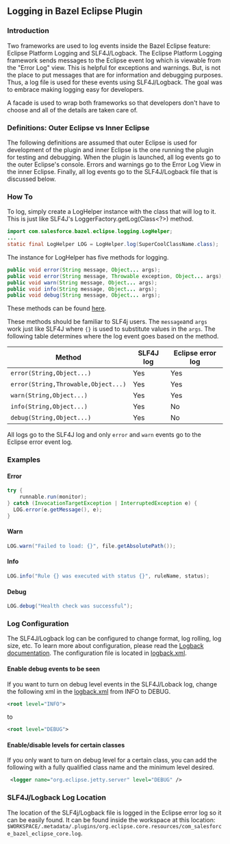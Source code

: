 ## Logging in Bazel Eclipse Plugin

### Introduction
Two frameworks are used to log events inside the Bazel Eclipse feature: Eclipse Platform Logging and SLF4J/Logback.
The Eclipse Platform Logging framework sends messages to the Eclipse event log which is viewable from the "Error Log" view.
This is helpful for exceptions and warnings. But, is not the place to put messages that are for information and debugging purposes.
Thus, a log file is used for these events using SLF4J/Logback. The goal was to embrace making logging easy for developers.

A facade is used to wrap both frameworks so that developers don't have to choose and all of the details are taken care of.

### Definitions: Outer Eclipse vs Inner Eclipse
The following definitions are assumed that outer Eclipse is used for development of the plugin and inner Eclipse is the one running the plugin for testing and debugging.
When the plugin is launched, all log events go to the outer Eclipse's console.
Errors and warnings go to the Error Log View in the inner Eclipse.
Finally, all log events go to the SLF4J/Logback file that is discussed below.

### How To
To log, simply create a LogHelper instance with the class that will log to it.
This is just like SLF4J's LoggerFactory.getLog(Class<?>) method.
```java
import com.salesforce.bazel.eclipse.logging.LogHelper;
...
static final LogHelper LOG = LogHelper.log(SuperCoolClassName.class);
```

The instance for LogHelper has five methods for logging.

```java
public void error(String message, Object... args);
public void error(String message, Throwable exception, Object... args);
public void warn(String message, Object... args);
public void info(String message, Object... args);
public void debug(String message, Object... args);
```
These methods can be found [here](../../plugin-libs/plugin-model/src/main/java/com/salesforce/bazel/eclipse/logging/LogHelper.java).

These methods should be familiar to SLF4j users.
The ```message```and ```args``` work just like SLF4J where ```{}``` is used to substitute values in the ```args```.
The following table determines where the log event goes based on the method.

| Method                                   | SLF4J log | Eclipse error log |
|------------------------------------------|-----------|-------------------|
| ```error(String,Object...)```            | Yes       | Yes               |
| ```error(String,Throwable,Object...)```  | Yes       | Yes               |
| ```warn(String,Object...)```             | Yes       | Yes               |
| ```info(String,Object...)```             | Yes       | No                |
| ```debug(String,Object...)```            | Yes       | No                |

All logs go to the SLF4J log and only ```error``` and ```warn``` events go to the Eclipse error event log.

### Examples

#### Error
```java
try {
    runnable.run(monitor);
} catch (InvocationTargetException | InterruptedException e) {
  LOG.error(e.getMessage(), e);
}
```

#### Warn
```java
LOG.warn("Failed to load: {}", file.getAbsolutePath());
```

#### Info
```java
LOG.info("Rule {} was executed with status {}", ruleName, status);
```

#### Debug
```java
LOG.debug("Health check was successful");
```

### Log Configuration
The SLF4J/Logback log can be configured to change format, log rolling, log size, etc.
To learn more about configuration, please read the [Logback documentation](https://logback.qos.ch/manual/configuration.html).
The configuration file is located in [logback.xml](../../plugin-core/logback.xml).

#### Enable debug events to be seen
If you want to turn on debug level events in the SLF4J/Loback log, change the following xml in the [logback.xml](../../plugin-core/logback.xml) from INFO to DEBUG.
```xml
<root level="INFO">
```
to
```xml
<root level="DEBUG">
```
#### Enable/disable levels for certain classes
If you only want to turn on debug level for a certain class, you can add the following with a fully qualified class name and the minimum level desired.
```xml
 <logger name="org.eclipse.jetty.server" level="DEBUG" />
```
### SLF4J/Logback Log Location
The location of the SLF4j/Logback file is logged in the Eclipse error log so it can be easily found.
It can be found inside the workspace at this location: ```$WORKSPACE/.metadata/.plugins/org.eclipse.core.resources/com_salesforce_bazel_eclipse_core.log```.
